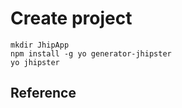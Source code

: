 # Create project

```
mkdir JhipApp
npm install -g yo generator-jhipster
yo jhipster
```

## Reference
